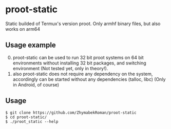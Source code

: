 # proot-static
Static builded of Termux's version proot. Only armhf binary files, but also works on arm64

## Usage example
0) proot-static can be used to run 32 bit proot systems on 64 bit environments without installing 32 bit packages, and switching environment (Not tested yet, only in theory!).
1) also proot-static does not require any dependency on the system, accordingly can be started without any dependencies (talloc, libc) (Only in Android, of course)

## Usage
```
$ git clone https://github.com/ZhymabekRoman/proot-static
$ cd proot-static/
$ ./proot_static --help
```
